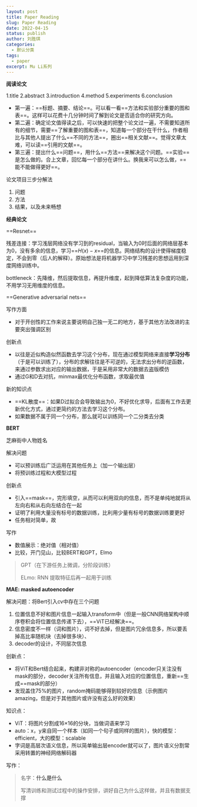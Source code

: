 ```yaml
---
layout: post
title: Paper Reading
slug: Paper Reading
date: 2022-04-15
status: publish
author: 刘胜琪
categories: 
  - 默认分类
tags: 
  - paper
excerpt: Mu Li系列
---
```


**阅读论文**

1.title
2.abstract
3.introduction
4.method
5.experiments
6.conclusion



- 第一遍：==标题、摘要、结论==。可以看一看==方法和实验部分重要的图和表==。这样可以花费十几分钟时间了解到论文是否适合你的研究方向。
- 第二遍：确定论文值得读之后，可以快速的把整个论文过一遍，不需要知道所有的细节，需要==了解重要的图和表==，知道每一个部分在干什么，作者相比与其他人提出了什么==不同的方法==，圈出==相关文献==。觉得文章太难，可以读==引用的文献==。
- 第三遍：提出什么==问题==，用什么==方法==来解决这个问题。==实验==是怎么做的。合上文章，回忆每一个部分在讲什么。换我来可以怎么做，==能不能做得更好==。



论文项目三步分解法

1. 问题
2. 方法
3. 结果，以及未来畅想



**经典论文**

==Resnet==

残差连接：学习浅层网络没有学习到的residual，当输入为0时后面的网络层基本为0，没有多余的信息，学习==$H(x) - x$==的信息。网络结构的设计使得梯度稳定，不会到零（后人的解释）。原始想法是将机器学习中学习残差的思想运用到深度网络训练中。

bottleneck：先降维，然后提取信息，再提升维度，起到降低算法复杂度的功能，不用学习无用维度的信息。



==Generative adversarial nets==

写作方面

- 对于开创性的工作来说主要说明自己独一无二的地方，基于其他方法改进的主要突出强调区别



创新点

- 以往是近似构造似然函数去学习这个分布，现在通过模型网络来直接**学习分布**（于是可以训练了），分布的求解往往是不可逆的，无法求出分布的逆函数，来通过参数求出对应的输出数据，于是采用非常大的数据去盗版模仿
- 通过G和D去对抗，minmax最优化分布函数，求取最优值



新的知识点

- ==KL散度==：如果D过拟合会导致输出为0，不好优化求导，后面有工作去更新优化方式，通过更简约的方法去学习这个分布。
- 如果数据不属于同一个分布，那么就可以训练同一个二分类去分类



**BERT**

芝麻街中人物姓名

解决问题

- 可以预训练后广泛运用在其他任务上（加一个输出层）
- 将预训练过程和大模型过程



创新点

- 引入==mask==，完形填空，从而可以利用双向的信息，而不是单纯地就将从左向右和从右向左结合在一起
- 证明了利用大量没有标号的数据训练，比利用少量有标号的数据训练要更好
- 任务相对简单，故



写作

- 数值展示：绝对值（相对值）
- 比较，开门见山，比较BERT和GPT，Elmo

> GPT（在下游任务上微调，分阶段训练）
>
> ELmo: RNN 提取特征后再一起用于训练



**MAE: masked autoencoder**

解决问题：将Bert引入cv中存在三个问题

1.  位置信息不好和图片信息一起输入transform中（但是一般CNN网络架构中顺序卷积会将位置信息传递下去），==ViT已经解决==。
2. 信息密度不一样（词和图片），词不好去掉，但是图片冗余信息多，所以要丢掉高比率随机块（去掉很多块）、
3. decoder的设计，不同层次信息



创新点：

- 将ViT和Bert结合起来，构建非对称的autoencoder（encoder只关注没有mask的部分，decoder关注所有信息，并且输入对应的位置信息，重新==生成==mask的部分）
- 发现盖住75%的图片，random掩码能够得到较好的信息（示例图片amazing，但是对于其他图片或许没有这么好的效果）



知识点：

- ViT：将图片分割成16$\times$16的分块，当做词语来学习
- auto：x，y来自同一个样本（如同一个句子或同样的图片），快的模型：efficient，大的模型：scalable
- 字词是高层次语义信息，所以简单输出层encoder就可以了，图片语义分割常采用转置的神经网络解码器



写作：

> 名字：**什么是什么**
>
> 写清训练和测试过程中的操作安排，讲好自己为什么这样做，并且有数据支撑